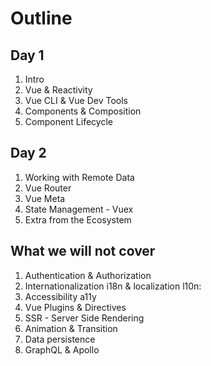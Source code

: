 
# Outline

## Day 1

1. Intro
1. Vue & Reactivity
1. Vue CLI & Vue Dev Tools
1. Components & Composition
1. Component Lifecycle

## Day 2

1. Working with Remote Data
1. Vue Router
1. Vue Meta
1. State Management - Vuex
1. Extra from the Ecosystem

## What we will not  cover

1. Authentication & Authorization
1. Internationalization i18n & localization l10n:
1. Accessibility a11y
1. Vue Plugins & Directives
1. SSR - Server Side Rendering
1. Animation & Transition
1. Data persistence
1. GraphQL & Apollo